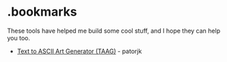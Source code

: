 # .bookmarks
These tools have helped me build some cool stuff, and I hope they can help you too.

- [Text to ASCII Art Generator (TAAG)](http://patorjk.com/software/taag/#p=display&f=Graffiti&t=Type%20Something%20) - patorjk
